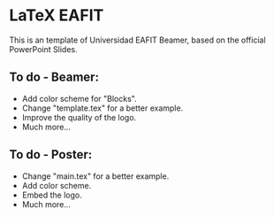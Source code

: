 # LaTeX EAFIT

This is an template of Universidad EAFIT Beamer, based on the official PowerPoint Slides.

## To do - Beamer:

- Add color scheme for "Blocks".
- Change "template.tex" for a better example.
- Improve the quality of the logo.
- Much more... 

## To do - Poster:

- Change "main.tex" for a better example.
- Add color scheme.
- Embed the logo.
- Much more... 
